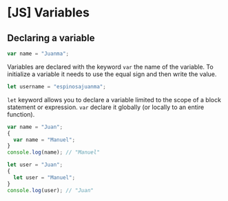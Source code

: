 # [JS] Variables

## Declaring a variable

```js
var name = "Juanma";
```

Variables are declared with the keyword `var` the name of the variable.
To initialize a variable it needs to use the equal sign and then write
the value.

```js
let username = "espinosajuanma";
```

`let` keyword allows you to declare a variable limited to the scope of a
block statement or expression. `var` declare it globally (or locally to
an entire function).

```js
var name = "Juan";
{
  var name = "Manuel";
}
console.log(name); // "Manuel"
```


```js
let user = "Juan";
{
  let user = "Manuel";
}
console.log(user); // "Juan"
```


